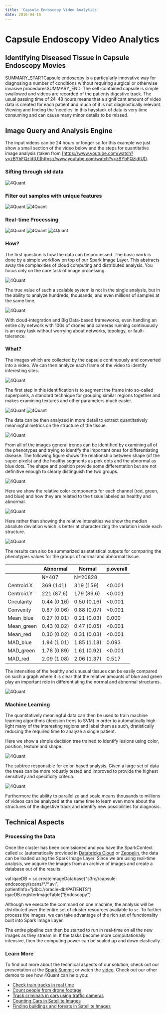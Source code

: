 ```yaml
---
title: 'Capsule Endoscopy Video Analytics'
date: 2016-04-16
---
```


# Capsule Endoscopy Video Analytics

## Identifying Diseased Tissue in Capsule Endoscopy Movies

SUMMARY_STARTCapsule endoscopy is a particularly innovative way for diagnosing a number of conditions without requiring surgical or otherwise invasive proceduresSUMMARY_END. The self-contained capsule is simple swallowed and videos are recorded of the patients digestive track. The usual passing time of 24-48 hours means that a significant amount of video data is created for each patient and much of it is not diagnostically relevant. Viewing and finding the ‘needles’ in this haystack of data is very time consuming and can cause many minor details to be missed.

## Image Query and Analysis Engine

The input videos can be 24 hours or longer so for this example we just show a small section of the video below and the steps for quantitative image analysis (taken from [https://www.youtube.com/watch?v=zBYbFQzldtU](https://www.youtube.com/watch?v=zBYbFQzldtU)).

### Sifting through old data

<img alt='4Quant' src="images/capsule-endoscopy/ce-001.png">

### Filter out samples with unique features

<div class="half-width-image">
  <img alt='4Quant' src="images/capsule-endoscopy/ce-002.png">
  <img alt='4Quant' src="images/capsule-endoscopy/ce-003.png">
</div>

### Real-time Processing

<div class="half-width-image">
  <img alt='4Quant' src="images/capsule-endoscopy/ce-004.gif">
  <img alt='4Quant' src="images/capsule-endoscopy/ce-005.gif">
  <img alt='4Quant' src="images/capsule-endoscopy/ce-006.gif">
</div>


### How?

The first question is how the data can be processed. The basic work is done by a simple workflow on top of our Spark Image Layer. This abstracts away the complexities of cloud computing and distributed analysis. You focus only on the core task of image processing.

<div class='half-width-image'>
  <img alt='4Quant' src='images/capsule-endoscopy/ce-007.svg'>
</div>

The true value of such a scalable system is not in the single analysis, but in the ability to analyze hundreds, thousands, and even millions of samples at the same time.

<img alt='4Quant' src="images/capsule-endoscopy/ce-008.svg">

With cloud-integration and Big Data-based frameworks, even handling an entire city network with 100s of drones and cameras running continuously is an easy task without worrying about networks, topology, or fault-tolerance.

### What?

The images which are collected by the capsule continuously and converted into a video. We can then analyze each frame of the video to identify interesting sites.

<img alt='4Quant' src="images/capsule-endoscopy/ce-009.png">

The first step in this identification is to segment the frame into so-called superpixels, a standard technique for grouping similar regions together and makes examining textures and other parameters much easier.

<img alt='4Quant' src="images/capsule-endoscopy/ce-010.png">
<img alt='4Quant' src="images/capsule-endoscopy/ce-011.png">

The data can be then analyzed in more detail to extract quantitatively meaningful metrics on the structure of the tissue.

<img alt='4Quant' src="images/capsule-endoscopy/ce-012.png">

From all of the images general trends can be identified by examining all of the phenotypes and trying to identify the important ones for differentiating disease. The following figure shows the relationship between shape (of the super-pixels) and the healthy segments as pink dots and the abnormal as blue dots. The shape and position provide some differentation but are not definitive enough to clearly distinguish the two groups.

<img alt='4Quant' src="images/capsule-endoscopy/ce-013.png">

Here we show the relative color components for each channel (red, green, and blue) and how they are related to the tissue labeled as healthy and abnormal.

<img alt='4Quant' src="images/capsule-endoscopy/ce-014.png">

Here rather than showing the relative intensities we show the median absolute deviation which is better at characterizing the variation inside each structure.

<img alt='4Quant' src="images/capsule-endoscopy/ce-015.png">

The results can also be summarized as statistical outputs for comparing the phenotypes values for the groups of normal and abnormal tissue.


|             | Abnormal    | Normal      | p.overall |
|   ---       | ---         | ---         | ---       |
|             | N=407       | N=20828     |           |
| Centroid.X  | 369 (141)   | 319 (159)   | <0.001    |
| Centroid.Y  | 221 (87.6)  | 179 (89.6)  | <0.001    |
| Circularity | 0.44 (0.16) | 0.50 (0.16) | <0.001    |
| Convexity   | 0.87 (0.06) | 0.88 (0.07) | <0.001    |
| Mean_blue   | 0.27 (0.01) | 0.21 (0.03) | 0.000     |
| Mean_green  | 0.43 (0.02) | 0.47 (0.05) | <0.001    |
| Mean_red    | 0.30 (0.02) | 0.31 (0.03) | <0.001    |
| MAD_blue    | 1.94 (1.01) | 1.85 (1.18) | 0.093     |
| MAD_green   | 1.78 (0.89) | 1.61 (0.92) | <0.001    |
| MAD_red     | 2.09 (1.08) | 2.06 (1.37) | 0.517     |

The intensities of the healthy and unusual tissues can be easily compared on such a graph where it is clear that the relative amounts of blue and green play an important role in differentiating the normal and abnormal structures.

<img alt='4Quant' src="images/capsule-endoscopy/ce-016.png">

### Machine Learning

The quantitatively meaningful data can then be used to train machine learning algorithms (decision trees to SVM) in order to automatically high-light many of the interesting regions and label them as such, dratistically reducing the required time to analyze a single patient.

Here we show a simple decision tree trained to identify lesions using color, position, texture and shape.

<img alt='4Quant' src="images/capsule-endoscopy/ce-017.png">

The subtree responsible for color-based analysis. Given a large set of data the trees can be more robustly tested and improved to provide the highest sensitivity and specificity criteria.

<div class='half-width-image'>
  <img alt='4Quant' src='images/capsule-endoscopy/ce-018.png'>
</div>

Furthermore the ability to parallelize and scale means thousands to millions of videos can be analyzed at the same time to learn even more about the structures of the digestive track and identify new possibilities for diagnosis.

## Technical Aspects

### Processing the Data

Once the cluster has been comissioned and you have the SparkContext called `sc` (automatically provided in [Databricks Cloud](https://databricks.com/product/databricks) or [Zeppelin](http://zeppelin.incubator.apache.org/), the data can be loaded using the Spark Image Layer. Since we are using real-time analysis, we acquire the images from an archive of images and create a database out of the results.

<div class="code">
  val iqaeDB = sc.createImageDatabase("s3n://capsule-endoscopy/scans/*/*.avi",<br>
  patientInfo="jdbc://oracle-db/PATIENTS") <br>
  iqaeDB.registerImageTable("Endoscopy")
</div>

Although we execute the command on one machine, the analysis will be distributed over the entire set of cluster resources available to `sc`. To further process the images, we can take advantage of the rich set of functionality built into Spark Image Layer.

The entire pipeline can then be started to run in real-time on all the new images as they stream in. If the tasks become more computationally intensive, then the computing power can be scaled up and down elastically.

### Learn More

To find out more about the technical aspects of our solution, check out our presentation at the [Spark Summit](http://4quant.com/spark-east-2015) or watch the [video](https://www.youtube.com/watch?v=ohR_y7HZaHA&index=10&list=PL-x35fyliRwiy50Ud2ltPx8_yA4H34ppJ).
Check out our other demos to see how 4Quant can help you:

* [Check train tracks in real time](http://4quant.com/Railway-Check)
* [Count people from drone footage](http://4quant.com/Drone-People-Counting)
* [Track criminals in cars using traffic cameras](http://4quant.com/Pursuing-Criminals/)
* [Counting Cars in Satellite Images](http://4quant.com/countingcarsdemo)
* [Finding buildings and forests in Satellite Images](http://4quant.com/geospatialdemo/)

